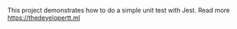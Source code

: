 This project demonstrates how to do a simple unit test with Jest. Read more https://thedevelopertt.ml